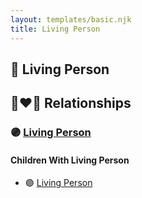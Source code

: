```yaml
---
layout: templates/basic.njk
title: Living Person
---
```

## 🔵 Living Person

## 👩‍❤️‍👨 Relationships

### 🟣 [Living Person](/people/8/8295980)

#### Children With Living Person
* 🟣 [Living Person](/people/7/73996126)